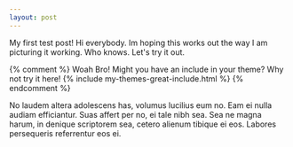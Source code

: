 ```yaml
---
layout: post
---
```

My first test post!
Hi everybody. Im hoping this works out the way I am picturing it working. Who knows. Let's try it out.

{% comment %}
Woah Bro!
Might you have an include in your theme? Why not try it here!
{% include my-themes-great-include.html %}
{% endcomment %}

No laudem altera adolescens has, volumus lucilius eum no. Eam ei nulla audiam efficiantur. Suas affert per no, ei tale nibh sea. Sea ne magna harum, in denique scriptorem sea, cetero alienum tibique ei eos. Labores persequeris referrentur eos ei.
